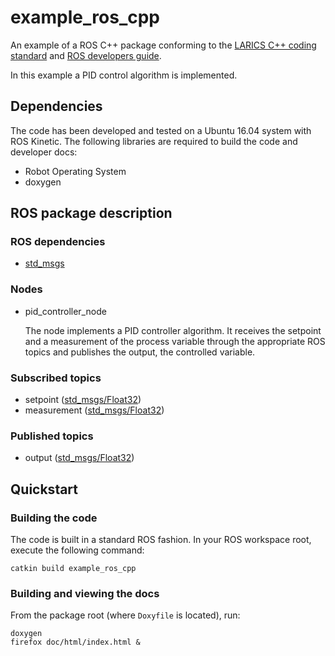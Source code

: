 # example_ros_cpp
An example of a ROS C++ package conforming to the [LARICS C++ coding standard](http://larics.rasip.fer.hr/farm/laricswiki/doku.php?id=software:coding_standard#c_coding_standards) and [ROS developers guide](http://wiki.ros.org/DevelopersGuide).

In this example a PID control algorithm is implemented.

## Dependencies

The code has been developed and tested on a Ubuntu 16.04 system with ROS Kinetic. The following libraries are required to build the code and developer docs:

 * Robot Operating System
 * doxygen

## ROS package description

### ROS dependencies

 * [std_msgs](http://wiki.ros.org/std_msgs)

### Nodes
 * pid_controller_node
 
   The node implements a PID controller algorithm. It receives the setpoint and a measurement of the process variable through the appropriate ROS topics and publishes the output, the controlled variable.

### Subscribed topics
 * setpoint ([std_msgs/Float32](http://docs.ros.org/kinetic/api/std_msgs/html/msg/Float32.html))
 * measurement ([std_msgs/Float32](http://docs.ros.org/kinetic/api/std_msgs/html/msg/Float32.html))

### Published topics
 * output ([std_msgs/Float32](http://docs.ros.org/kinetic/api/std_msgs/html/msg/Float32.html))

## Quickstart

### Building the code

The code is built in a standard ROS fashion. In your ROS workspace root, execute the following command:

 ```
 catkin build example_ros_cpp
 ```

### Building and viewing the docs

From the package root (where `Doxyfile` is located), run:

```
doxygen
firefox doc/html/index.html &
```
